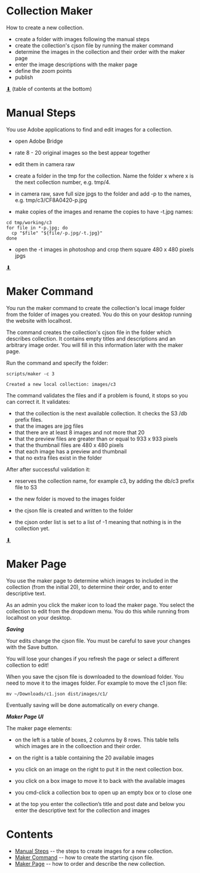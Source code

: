 # Collection Maker

How to create a new collection.

* create a folder with images following the manual steps
* create the collection's cjson file by running the maker command
* determine the images in the collection and their order with the maker page
* enter the image descriptions with the maker page
* define the zoom points
* publish

[⬇](#Contents) (table of contents at the bottom)

# Manual Steps

You use Adobe applications to find and edit images for a collection.

* open Adobe Bridge

* rate 8 - 20 original images so the best appear together

* edit them in camera raw

* create a folder in the tmp for the collection. Name the
  folder x where x is the next collection number, e.g. tmp/4.

* in camera raw, save full size jpgs to the folder and add -p to the
  names, e.g. tmp/c3/CF8A0420-p.jpg

* make copies of the images and rename the copies to have -t.jpg
  names:

~~~
cd tmp/working/c3
for file in *-p.jpg; do
  cp "$file" "${file/-p.jpg/-t.jpg}"
done
~~~

* open the -t images in photoshop and crop them square 480 x 480
  pixels jpgs

[⬇](#Contents)

# Maker Command

You run the maker command to create the collection's local image
folder from the folder of images you created. You do this on your
desktop running the website with localhost.

The command creates the collection's cjson file in the folder which
describes collection. It contains empty titles and descriptions and an
arbitrary image order.  You will fill in this information later with
the maker page.

Run the command and specify the folder:

~~~
scripts/maker -c 3

Created a new local collection: images/c3
~~~

The command validates the files and if a problem is found, it stops so
you can correct it. It validates:

* that the collection is the next available collection. It checks the
  S3 /db prefix files.
* that the images are jpg files
* that there are at least 8 images and not more that 20
* that the preview files are greater than or equal to 933 x 933 pixels
* that the thumbnail files are 480 x 480 pixels
* that each image has a preview and thumbnail
* that no extra files exist in the folder

After after successful validation it:

* reserves the collection name, for example c3, by adding the db/c3
  prefix file to S3

* the new folder is moved to the images folder

* the cjson file is created and written to the folder

* the cjson order list is set to a list of -1 meaning that nothing is
  in the collection yet.

[⬇](#Contents)

# Maker Page

You use the maker page to determine which images to included in the
collection (from the initial 20), to determine their order, and to
enter descriptive text.

As an admin you click the maker icon to load the maker page. You
select the collection to edit from the dropdown menu. You do this
while running from localhost on your desktop.

***Saving***

Your edits change the cjson file. You must be careful to save your
changes with the Save button.

You will lose your changes if you refresh the page or select a
different collection to edit!

When you save the cjson file is downloaded to the download folder.
You need to move it to the images folder. For example to move the c1
json file:

~~~
mv ~/Downloads/c1.json dist/images/c1/
~~~

Eventually saving will be done automatically on every change.

***Maker Page UI***

The maker page elements:

* on the left is a table of boxes, 2 columns by 8 rows. This table
  tells which images are in the colloection and their order.

* on the right is a table containing the 20 available images

* you click on an image on the right to put it in the next collection
  box.

* you click on a box image to move it to back with the available images

* you cmd-click a collection box to open up an empty box or to close one

* at the top you enter the collection’s title and post date and below
  you enter the descriptive text for the collection and images

# Contents

* [Manual Steps](#manual-steps) -- the steps to create images for a new collection.
* [Maker Command](#maker-command) -- how to create the starting cjson file.
* [Maker Page](#maker-page) -- how to order and describe the new collection.
